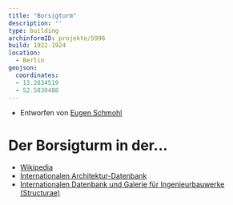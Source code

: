 ```yaml
---
title: "Borsigturm"
description: ''
type: building
archinformID: projekte/5996
build: 1922-1924
location:
  - Berlin
geojson:
  coordinates:
  - 13.2834519
  - 52.5830488
---
```


* Entworfen von [Eugen Schmohl](/tags/Eugen-Schmohl)

# Der Borsigturm in der...
* [Wikipedia](https://de.wikipedia.org/wiki/Borsig_(Unternehmen)#Der_Borsigturm)
* [Internationalen Architektur-Datenbank](https://deu.archinform.net/projekte/5996.htm)
* [Internationalen Datenbank und Galerie für Ingenieurbauwerke (Structurae)](https://structurae.net/de/bauwerke/borsigturm)

